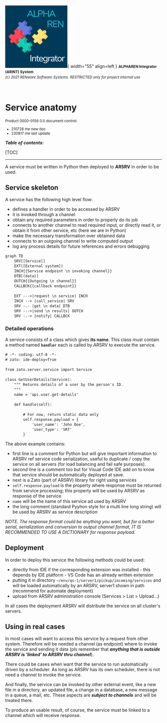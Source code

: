 ![arint_logo](../pictures/arint_logo.png){ width="55" align=left }
<small markdown>**ALPHAREN Integrator (ARINT) System**<br>
*(c) 2021 RENware Software Systems. RESTRICTED only for project internal use*
</small><br><br><br>


# Service anatomy


<small markdown>

Product 0000-0156 0.0 document control:

* 210728 me new doc
* 230817 me last update
</small>

***Table of contents:***

[TOC]

***





A service must be written in Python then deployed to **ARSRV** in order to be used.

## Service skeleton

A service has the following high level flow:

* defines a handler in order to be accessed by ARSRV
* it is invoked through a channel
* obtain any required parameters in order to properly do its job
* connects to another channel to read required input, or directly read it, or obtain it from other service, etc (here we are in Python)
* make the necessary transformation over obtained data
* connects to an outgoing channel to write computed output
* log any process details for future references and errors debugging


``` mermaid
graph TD
    SRV[[Service]]
    EXT([External system])
    INCH{{Service endpoint \n invoking channel}}
    DTB[(data)]
    OUTCH{{Outgoing \n channel}}
    CALLBCK{{callback endpoint}}
    
    EXT --->|request \n service| INCH
    INCH --> |call_service| SRV
    SRV -.- |get \n data| DTB
    SRV --->|send \n results| OUTCH
    SRV -.-> |notify| CALLBCK
```



### Detailed operations

A service consists of a class which gives **its name**. This class must contain a method named **`handler`** each is called by ARSRV to execute the service. 

```
# -*- coding: utf-8 -*-
# zato: ide-deploy=True

from zato.server.service import Service

class GetUserDetails(Service):
    """ Returns details of a user by the person's ID.
    """
    name = 'api.user.get-details'

    def handle(self):

        # For now, return static data only
        self.response.payload = {
            'user_name': 'John Doe',
            'user_type': 'SRT'
        }
```

The above example contains:

* first line is a comment for Python but will give important information to ARSRV ref service code serialization, useful to duplicate / copy the service on all servers (for load balancing and fail safe purposes).
* second line is a comment too but for Visual Code IDE  add on to know that service should be automatically deployed at save.
* next is a Zato (part of ARSRV) library for right using services
* `self.response.payload` is the property where response must be returned from service processing; this property will be used by ARSRV as response of the service 
* `name` will be the name of this service ad used by ARSRV
* the long comment (standard Pyyhon style for a multi line long string) will be used by ARSRV as service description

*NOTE. The response format could be anything you want, but for a better serial, serialization and conversion to output channel format, IT IS RECOMMENDED TO USE A DICTIONARY for response payload.*




## Deployment

In order to deploy this service the following methods could be used:

* directly from IDE if the corresponding extension was installed - this depends by IDE platform - VS Code has an already written extension 
* putting it in directory `~/env/qs-1/server1/pickup/incoming/services` and will be loaded automatically by an ARSRV, server1 shown in path (recommend for automate deployment)
* upload from ARSRV administration console (Services > List > Upload...)

In all cases the deployment ARSRV will distribute the service on all cluster's servers.





## Using in real cases

In most cases will want to access this service by a request from other system. Therefore will be needed a channel (as endpoint) where to invoke the service and sending it data (pls remember that ***anything that is outside ARSRV is 'linked' to ARSRV thru  channel***).

There could be cases when want that the service to run automatically driven by a scheduler. As long as ARSRV has its own scheduler, there is not need a channel to invoke the service.

And finally, the service can be invoked by other external event, like a new file in a directory, an updated file, a change in a database, a new message in a queue, a mail, etc. These aspects are ***subject to channels*** and will be treated there.

To produce an usable result, of course, the service must be linked to a channel which will receive response.





